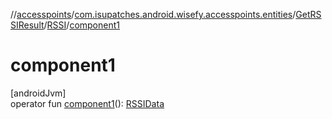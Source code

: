 //[accesspoints](../../../../index.md)/[com.isupatches.android.wisefy.accesspoints.entities](../../index.md)/[GetRSSIResult](../index.md)/[RSSI](index.md)/[component1](component1.md)

# component1

[androidJvm]\
operator fun [component1](component1.md)(): [RSSIData](../../-r-s-s-i-data/index.md)
